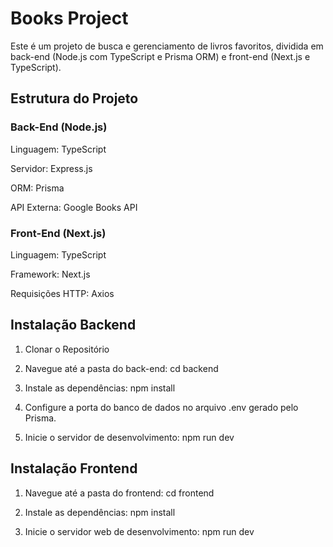 # Books Project

Este é um projeto de busca e gerenciamento de livros favoritos, dividida em back-end (Node.js com TypeScript e Prisma ORM) e front-end (Next.js e TypeScript).

## Estrutura do Projeto

### Back-End (Node.js)

Linguagem: TypeScript

Servidor: Express.js

ORM: Prisma

API Externa: Google Books API

### Front-End (Next.js)

Linguagem: TypeScript

Framework: Next.js

Requisições HTTP: Axios

## Instalação Backend

1. Clonar o Repositório

2. Navegue até a pasta do back-end: cd backend

3. Instale as dependências: npm install

4. Configure a porta do banco de dados no arquivo .env gerado pelo Prisma.

5. Inicie o servidor de desenvolvimento: npm run dev

## Instalação Frontend

1. Navegue até a pasta do frontend: cd frontend

2. Instale as dependências: npm install

3. Inicie o servidor web de desenvolvimento: npm run dev

